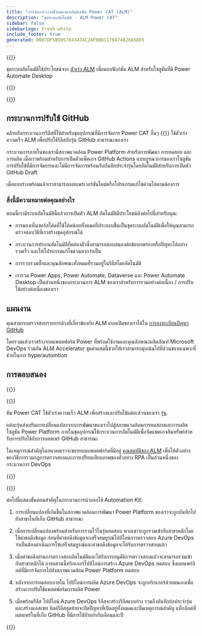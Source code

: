 ```yaml
---
title: "การจัดการวงจรชีวิตของแอปพลิเคชัน Power CAT (ALM)"
description: "ชุดระบบอัตโนมัติ - ALM Power CAT"
sidebar: false
sidebarlogo: fresh-white
include_footer: true
generated: 0087DF5B505764347AC2AF0B6C170474826A5D65
---
```


{{<slideStyles>}}

<div class="optional">

ชุดระบบอัตโนมัติใช้ประโยชน์จาก [ตัวเร่ง ALM](https://aka.ms/aa4pp) เพื่อมอบฟังก์ชัน ALM สําหรับโซลูชันที่มี Power Automate Desktop

</div>

{{<presentation slides="1,2">}}


<div class="optional">

{{<presentationStyles>}}

## กระบวนการปรับใช้ GitHub

คล้ายกับกระบวนการรีลีสที่ใช้สําหรับชุดอุปกรณ์ที่มีการจัดการ Power CAT อื่นๆ {{<product-name>}} ใช้ตัวเร่งความเร็ว ALM เพื่อปรับใช้รีลีสกับรุ่น GitHub สาธารณะของเรา

กระบวนการภายในของเรามีสภาพแวดล้อม Power Platform สําหรับการพัฒนา การทดสอบ และการผลิต เมื่อเราพร้อมสําหรับการเปิดตัวแพ็คเกจ GitHub Actions แบบบูรณาการของเราโซลูชันการปรับใช้ที่มีการจัดการและไม่มีการจัดการพร้อมกับบันทึกประจํารุ่นโดยอัตโนมัติสําหรับการเปิดตัว GitHub Draft

เมื่อแบบร่างพร้อมแล้วเราสามารถเผยแพร่เวอร์ชันใหม่หรือโปรแกรมแก้ไขด่วนได้ตามต้องการ

### สิ่งนี้มีความหมายต่อคุณอย่างไร

ตอนนี้เรามีระบบอัตโนมัตินี้แล้วการเปิดตัว ALM อัตโนมัติมีประโยชน์ดังต่อไปนี้สําหรับคุณ:

- การมองเห็นซอร์สโค้ดที่ใช้โค้ดน้อยทั้งหมดที่ประกอบขึ้นเป็นชุดระบบอัตโนมัติเพื่อให้คุณสามารถตรวจสอบวิธีที่เราสร้างชุดอุปกรณ์ได้

- กระบวนการทํางานอัตโนมัติที่คล่องตัวซึ่งสามารถตอบสนองต่อข้อบกพร่องหรือปัญหาได้อย่างรวดเร็ว และให้โปรแกรมแก้ไขด่วนหากจําเป็น

- การรวบรวมบั๊กและคุณลักษณะทั้งหมดที่รวมอยู่ในรีลีสโดยอัตโนมัติ

- เรารวม Power Apps, Power Automate, Dataverse และ Power Automate Desktop เป็นส่วนหนึ่งของกระบวนการ ALM ของเราสําหรับการรวมอย่างต่อเนื่อง / การปรับใช้อย่างต่อเนื่องของเรา

## แผนงาน

คุณสามารถตรวจสอบรายการค้างที่เกี่ยวข้องกับ ALM แบบเปิดของเราได้ใน [การลงทะเบียนปัญหา GitHub](https://github.com/microsoft/powercat-automation-kit/issues?q=is%3Aissue+is%3Aopen+label%3Aalm)

โดยรวมแล้วเราสร้างจากแพลตฟอร์ม Power ที่พร้อมใช้งานและคุณลักษณะผลิตภัณฑ์ Microsoft DevOps ร่วมกัน ALM Accelerator ชุดค่าผสมนี้ช่วยให้เราสามารถมุ่งเน้นไปที่ส่วนขยายเฉพาะที่ช่วยในการ hyperautomtion

## การตอบสนอง

{{<questions name="/content/th/features/alm/powercat.json" completed="ขอขอบคุณที่ให้ข้อเสนอแนะ" shownavigationbuttons="false" locale="th">}}

</div>

{{<slide  id="slide1" audio="features/alm/powercat/overview.mp3" description="Power CAT ALM Overview" localImage="/images/illustrations/alm-roadmap-2022-11.svg" >}}

ทีม Power CAT ใช้ตัวเร่งความเร็ว ALM เพื่อสร้างและปรับใช้แต่ละส่วนของเรา [รุ่น](https://github.com/microsoft/powercat-automation-kit/releases).

แต่ละรุ่นส่งเสริมการเปลี่ยนแปลงจากการพัฒนาของเราไปสู่สภาพแวดล้อมการทดสอบและการผลิต โซลูชัน Power Platform ภายในชุดอุปกรณ์ใช้กระบวนการอัตโนมัติเพื่อจัดแพคเกจสินทรัพย์สําหรับการปรับใช้กับการเผยแพร่ GitHub สาธารณะ

ในเหตุการณ์สําคัญในอนาคตเราจะขยายบนแพลตฟอร์มที่มีอยู่ [คุณสมบัติของ ALM](/th/features/alm) เพื่อให้ตัวอย่างของวิธีการรวมกฎการตรวจสอบและการเปรียบเทียบภาพของตัวอย่าง RPA เป็นส่วนหนึ่งของกระบวนการ DevOps  

{{</slide>}}

{{<slide  id="slide2" audio="features/alm/powercat/release-process.mp3" description="Power CAT Automation Kit Release Checker" localImage="/images/illustrations/alm-powercat-process.svg" >}}

ต่อไปนี้แสดงขั้นตอนสําคัญในกระบวนการนําออกใช้ Automation Kit:

1. การเปลี่ยนแปลงที่เกิดขึ้นในสภาพแวดล้อมการพัฒนา Power Platform ของเราจะถูกบันทึกไปยังสาขาในที่เก็บ GitHub สาธารณะ

2. เมื่อการเปลี่ยนแปลงพร้อมสําหรับการรวมไว้ในรุ่นทดสอบ พวกเขาจะถูกรวมเข้ากับสาขาหลักโดยใช้คําขอดึงข้อมูล ก่อนที่คําขอดึงข้อมูลจะเสร็จสมบูรณ์ไปป์ไลน์การตรวจสอบ Azure DevOps จําเป็นต้องดําเนินการให้เสร็จสมบูรณ์และคําขอดึงข้อมูลจะได้รับการตรวจสอบแล้ว

3. เมื่อคําขอดึงผ่านการตรวจสอบอัตโนมัติและได้รับการอนุมัติการตรวจสอบแล้วจะสามารถรวมเข้ากับสาขาหลักได้ การผสานนี้ทริกเกอร์ไปป์ไลน์การสร้าง Azure DevOps ทดสอบ ซึ่งเผยแพร่บิลด์ที่มีการจัดการไปยังสภาพแวดล้อม Power Platform ทดสอบ

4. หลังจากการทดสอบภายใน ไปป์ไลน์การผลิต Azure DevOps จะถูกทริกเกอร์ด้วยตนเองเพื่อสร้างการปรับใช้แพลตฟอร์มการผลิต Power

5. เมื่อพร้อมรีลีส ไปป์ไลน์ Azure DevOps รีลีสจะสร้างรีลีสแบบร่าง รวมถึงบันทึกย่อประจํารุ่นและสร้างแอสเซท บิลด์รีลีสสุดท้ายจะปิดปัญหาที่เปิดอยู่ทั้งหมดและปิดเหตุการณ์สําคัญ แท็กบิลด์ที่เผยแพร่ในที่เก็บ GitHub ที่มีการใช้ป้ายกํากับเดือนและปี

{{</slide>}}
